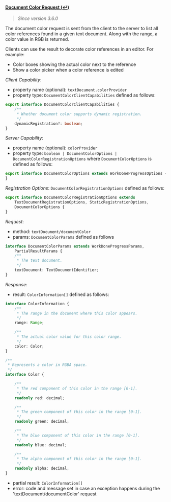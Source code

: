 #### <a href="#textDocument_documentColor" name="textDocument_documentColor" class="anchor">Document Color Request (:leftwards_arrow_with_hook:)</a>

> *Since version 3.6.0*

The document color request is sent from the client to the server to list all color references found in a given text document. Along with the range, a color value in RGB is returned.

Clients can use the result to decorate color references in an editor. For example:
- Color boxes showing the actual color next to the reference
- Show a color picker when a color reference is edited

_Client Capability_:
* property name (optional): `textDocument.colorProvider`
* property type: `DocumentColorClientCapabilities` defined as follows:

<div class="anchorHolder"><a href="#documentColorClientCapabilities" name="documentColorClientCapabilities" class="linkableAnchor"></a></div>

```typescript
export interface DocumentColorClientCapabilities {
	/**
	 * Whether document color supports dynamic registration.
	 */
	dynamicRegistration?: boolean;
}
```

_Server Capability_:
* property name (optional): `colorProvider`
* property type: `boolean | DocumentColorOptions | DocumentColorRegistrationOptions` where `DocumentColorOptions` is defined as follows:

<div class="anchorHolder"><a href="#documentColorOptions" name="documentColorOptions" class="linkableAnchor"></a></div>

```typescript
export interface DocumentColorOptions extends WorkDoneProgressOptions {
}
```

_Registration Options_: `DocumentColorRegistrationOptions` defined as follows:

<div class="anchorHolder"><a href="#documentColorRegistrationOptions" name="documentColorRegistrationOptions" class="linkableAnchor"></a></div>

```typescript
export interface DocumentColorRegistrationOptions extends
	TextDocumentRegistrationOptions, StaticRegistrationOptions,
	DocumentColorOptions {
}
```

_Request_:

* method: `textDocument/documentColor`
* params: `DocumentColorParams` defined as follows

<div class="anchorHolder"><a href="#documentColorParams" name="documentColorParams" class="linkableAnchor"></a></div>

```typescript
interface DocumentColorParams extends WorkDoneProgressParams,
	PartialResultParams {
	/**
	 * The text document.
	 */
	textDocument: TextDocumentIdentifier;
}
```

_Response_:
* result: `ColorInformation[]` defined as follows:

<div class="anchorHolder"><a href="#colorInformation" name="colorInformation" class="linkableAnchor"></a></div>

```typescript
interface ColorInformation {
	/**
	 * The range in the document where this color appears.
	 */
	range: Range;

	/**
	 * The actual color value for this color range.
	 */
	color: Color;
}
```

<div class="anchorHolder"><a href="#color" name="color" class="linkableAnchor"></a></div>

```typescript
/**
 * Represents a color in RGBA space.
 */
interface Color {

	/**
	 * The red component of this color in the range [0-1].
	 */
	readonly red: decimal;

	/**
	 * The green component of this color in the range [0-1].
	 */
	readonly green: decimal;

	/**
	 * The blue component of this color in the range [0-1].
	 */
	readonly blue: decimal;

	/**
	 * The alpha component of this color in the range [0-1].
	 */
	readonly alpha: decimal;
}
```
* partial result: `ColorInformation[]`
* error: code and message set in case an exception happens during the 'textDocument/documentColor' request
